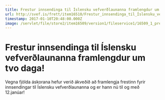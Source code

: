 ```yaml
---
title: Frestur innsendinga til Íslensku vefverðlaunanna framlengdur um tvo daga!
url: http://svef.is/frett/item16510/Frestur_innsendinga_til_Íslensku_vefverðlaunanna_framlengdur_um_tvo_daga!
timestamp: 2017-01-10T20:48:00.000Z
image: /servlet/file/store2/item16509/version1/fileservice1/16509_1_preview.jpg
---
```


# Frestur innsendinga til Íslensku vefverðlaunanna framlengdur um tvo daga!

Vegna fjölda áskorana hefur verið ákveðið að framlengja frestinn fyrir innsendingar til Íslensku vefverðlaunanna og er hann nú til og með 12.janúar!
